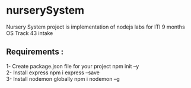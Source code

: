 # nurserySystem
Nursery System project is implementation of nodejs labs for ITI 9 months OS Track 43 intake

## Requirements :
1- Create package.json file for your project npm init –y <br>
2- Install express npm i express –save <br>
3- Install nodemon globally npm i nodemon –g <br>
